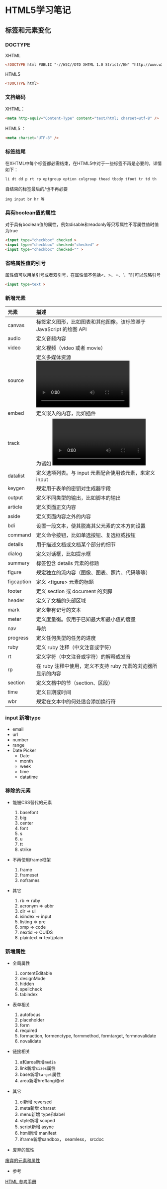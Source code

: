 # HTML5学习笔记

## 标签和元素变化

### DOCTYPE

XHTML
```html
<!DOCTYPE html PUBLIC "-//W3C//DTD XHTML 1.0 Strict//EN" "http://www.w3.org/TR/xhtml1/DTD/xhtml1-strict.dtd">
```

HTML5
```html
<!DOCTYPE html>
```

### 文档编码

XHTML：

```html
<meta http-equiv="Content-Type" content="text/html; charset=utf-8" />
```

HTML5 ：

```html
<meta charset="UTF-8" />
```

### 标签结尾

在XHTML中每个标签都必需结束，在HTML5中对于一些标签不再是必要的，详情如下：

    li dt dd p rt rp optgroup option colgroup thead tbody tfoot tr td th

自结束的标签最后的/也不再必要

    img input br hr 等

### 具有boolean值的属性

对于具有boolean值的属性，例如disable和readonly等只写属性不写属性值时值为true

```html
<input type="checkbox" checked >
<input type="checkbox" checked="checked" >
<input type="checkbox" checked="" >
```

### 省略属性值的引号

属性值可以用单引号或者双引号，在属性值不包括<、>、=、'、"时可以忽略引号

```html
<input type=text >
```

### 新增元素

| 元素        | 描述   |
| :---   | :---  |
| canvas     | 标签定义图形，比如图表和其他图像。该标签基于 JavaScript 的绘图 API |
| audio        |   定义音频内容   |
|video	|定义视频（video 或者 movie）|
|source	|定义多媒体资源 <video> 和<audio>|
|embed	|定义嵌入的内容，比如插件|
|track	|为诸如 <video> 和 <audio> 元素之类的媒介规定外部文本轨道|
|datalist	|定义选项列表。与 input 元素配合使用该元素，来定义input |可能的值|
|keygen	|规定用于表单的密钥对生成器字段|
|output	|定义不同类型的输出，比如脚本的输出|
|article	|定义页面正文内容|
|aside	|定义页面内容之外的内容|
|bdi	|设置一段文本，使其脱离其父元素的文本方向设置|
|command	|定义命令按钮，比如单选按钮、复选框或按钮|
|details	|用于描述文档或文档某个部分的细节|
|dialog	|定义对话框，比如提示框|
|summary	|标签包含 details 元素的标题|
|figure	|规定独立的流内容（图像、图表、照片、代码等等）|
|figcaption	|定义 \<figure\> 元素的标题|
|footer	|定义 section 或 document 的页脚|
|header	|定义了文档的头部区域
|mark	|定义带有记号的文本
|meter	|定义度量衡。仅用于已知最大和最小值的度量
|nav	|导航
|progress	|定义任何类型的任务的进度
|ruby	|定义 ruby 注释（中文注音或字符）
|rt	|定义字符（中文注音或字符）的解释或发音
|rp	|在 ruby 注释中使用，定义不支持 ruby 元素的浏览器所显示的内容|
|section	|定义文档中的节（section、区段）|
|time	|定义日期或时间|
|wbr	|规定在文本中的何处适合添加换行符|

### input 新增type

- email
- url
- number
- range
- Date Picker
  - Date
  - month
  - week
  - time
  - datatime

### 移除的元素

- 能被CSS替代的元素
   1. basefont
   2. big
   3. center
   4. font
   5. s
   6. u
   7. tt
   8. strike

- 不再使用frame框架
   1. frame
   2. frameset
   3. noframes

- 其它
  1. rb => ruby
  2. acronym => abbr
  3. dir => ul
  4. isindex => input
  5. listing => pre
  6. xmp => code
  7. nextid => CUIDS
  8. plaintext => text/plain 

### 新增属性

- 全局属性
  1. contentEditable
  2. designMode
  3. hidden
  4. spellcheck
  5. tabindex

- 表单相关
  1. autofocus
  2. placeholder
  3. form
  4. required
  5. formaction, formenctype, formmethod, formtarget, formnovalidate
  6. novalidate

- 链接相关
  1. a和area新增`media`
  2. link新增`sizes`属性
  3. base新增`target`属性
  4. area新增hreflang和rel

- 其它
  1. ol新增 reversed 
  2. meta新增 charset
  3. menu新增 type和label
  4. style新增 scoped
  5. script新增 async
  6. html新增 manifest
  7. iframe新增sandbox， seamless， srcdoc

- 废弃的属性

[废弃的元素和属性](http://www.cnblogs.com/TomXu/archive/2011/12/17/2269168.html)

- 参考

[HTML 参考手册](http://www.w3school.com.cn/tags/)
  
    
